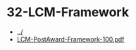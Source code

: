 # 32-LCM-Framework 

* [../](..)
* [LCM-PostAward-Framework-100.pdf](LCM-PostAward-Framework-100.pdf)
